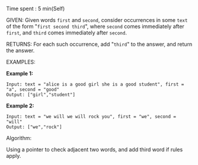 Time spent :  5 min(Self)

GIVEN: Given words `first` and `second`, consider occurrences in some `text` of the form "`first second third`", where `second` comes immediately after `first`, and `third` comes immediately after `second`.

RETURNS: For each such occurrence, add "`third`" to the answer, and return the answer.

EXAMPLES:

**Example 1:**

```
Input: text = "alice is a good girl she is a good student", first = "a", second = "good"
Output: ["girl","student"]
```

**Example 2:**

```
Input: text = "we will we will rock you", first = "we", second = "will"
Output: ["we","rock"]
```

Algorithm:

Using a pointer to check adjacent two words, and add third word if rules apply.